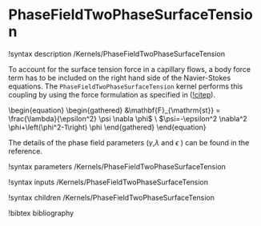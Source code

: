 # PhaseFieldTwoPhaseSurfaceTension

!syntax description /Kernels/PhaseFieldTwoPhaseSurfaceTension

To account for the surface tension force in a capillary flows, a body force term has to be included on the right hand side of the Navier-Stokes equations. The `PhaseFieldTwoPhaseSurfaceTension` kernel performs this coupling by using the force formulation as specified in ([!citep](yue2010sharp)).

\begin{equation}
    \begin{gathered}
        &\mathbf{F}_{\mathrm{st}} =  \frac{\lambda}{\epsilon^2} \psi \nabla \phi$ \\
        $\psi=-\epsilon^2 \nabla^2 \phi+\left(\phi^2-1\right) \phi
    \end{gathered}
\end{equation}

The details of the phase field parameters ($\gamma$,$\lambda$ and $\epsilon$ ) can be found in the reference. 

!syntax parameters /Kernels/PhaseFieldTwoPhaseSurfaceTension

!syntax inputs /Kernels/PhaseFieldTwoPhaseSurfaceTension

!syntax children /Kernels/PhaseFieldTwoPhaseSurfaceTension

!bibtex bibliography
